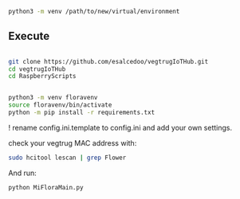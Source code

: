 ```bash
python3 -m venv /path/to/new/virtual/environment
```
## Execute
```bash

git clone https://github.com/esalcedoo/vegtrugIoTHub.git
cd vegtrugIoTHub
cd RaspberryScripts


python3 -m venv floravenv
source floravenv/bin/activate
python -m pip install -r requirements.txt
```

! rename config.ini.template to config.ini and add your own settings.


check your vegtrug MAC address with:
```bash
sudo hcitool lescan | grep Flower
```
And run:

```
python MiFloraMain.py
```






